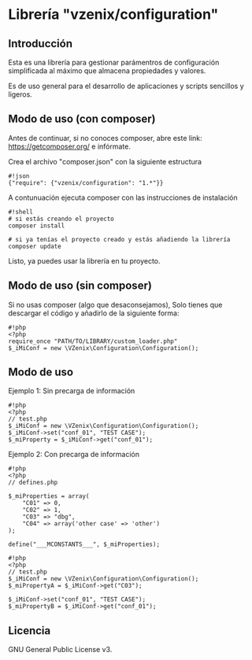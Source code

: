 
# Librería "vzenix/configuration"

## Introducción

Esta es una librería para gestionar parámentros de configuración simplificada al 
máximo que almacena propiedades y valores.

Es de uso general para el desarrollo de aplicaciones y scripts sencillos y ligeros.

## Modo de uso (con composer)

Antes de continuar, si no conoces composer, abre este link: https://getcomposer.org/
e infórmate.

Crea el archivo "composer.json" con la siguiente estructura

```
#!json
{"require": {"vzenix/configuration": "1.*"}}
```

A contunuación ejecuta composer con las instrucciones de instalación

```
#!shell
# si estás creando el proyecto
composer install 

# si ya tenías el proyecto creado y estás añadiendo la librería
composer update 
```

Listo, ya puedes usar la librería en tu proyecto.

## Modo de uso (sin composer)

Si no usas composer (algo que desaconsejamos), Solo tienes que descargar 
el código y añadirlo de la siguiente forma:

```
#!php
<?php
require_once "PATH/TO/LIBRARY/custom_loader.php"
$_iMiConf = new \VZenix\Configuration\Configuration();
```

## Modo de uso

Ejemplo 1: Sin precarga de información

```
#!php
<?php
// test.php
$_iMiConf = new \VZenix\Configuration\Configuration();
$_iMiConf->set("conf_01", "TEST CASE");
$_miProperty = $_iMiConf->get("conf_01");
```

Ejemplo 2: Con precarga de información

```
#!php
<?php
// defines.php

$_miProperties = array(
    "C01" => 0,
    "C02" => 1,
    "C03" => "dbg",
    "C04" => array('other case' => 'other')
);

define("___MCONSTANTS___", $_miProperties);
```

```
#!php
<?php
// test.php
$_iMiConf = new \VZenix\Configuration\Configuration();
$_miPropertyA = $_iMiConf->get("C03");

$_iMiConf->set("conf_01", "TEST CASE");
$_miPropertyB = $_iMiConf->get("conf_01");
```

## Licencia

GNU General Public License v3.
